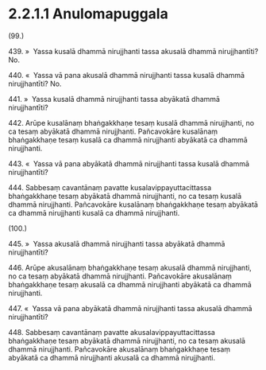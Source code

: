 # 2.2.1.1 Anulomapuggala

(99.)

439\. »  Yassa kusalā dhammā nirujjhanti tassa akusalā dhammā nirujjhantīti? No.

440\. «  Yassa vā pana akusalā dhammā nirujjhanti tassa kusalā dhammā nirujjhantīti? No.

441\. »  Yassa kusalā dhammā nirujjhanti tassa abyākatā dhammā nirujjhantīti?

442\. Arūpe kusalānaṃ bhaṅgakkhaṇe tesaṃ kusalā dhammā nirujjhanti, no ca tesaṃ abyākatā dhammā nirujjhanti. Pañcavokāre kusalānaṃ bhaṅgakkhaṇe tesaṃ kusalā ca dhammā nirujjhanti abyākatā ca dhammā nirujjhanti.

443\. «  Yassa vā pana abyākatā dhammā nirujjhanti tassa kusalā dhammā nirujjhantīti?

444\. Sabbesaṃ cavantānaṃ pavatte kusalavippayuttacittassa bhaṅgakkhaṇe tesaṃ abyākatā dhammā nirujjhanti, no ca tesaṃ kusalā dhammā nirujjhanti. Pañcavokāre kusalānaṃ bhaṅgakkhaṇe tesaṃ abyākatā ca dhammā nirujjhanti kusalā ca dhammā nirujjhanti.

(100.)

445\. »  Yassa akusalā dhammā nirujjhanti tassa abyākatā dhammā nirujjhantīti?

446\. Arūpe akusalānaṃ bhaṅgakkhaṇe tesaṃ akusalā dhammā nirujjhanti, no ca tesaṃ abyākatā dhammā nirujjhanti. Pañcavokāre akusalānaṃ bhaṅgakkhaṇe tesaṃ akusalā ca dhammā nirujjhanti abyākatā ca dhammā nirujjhanti.

447\. «  Yassa vā pana abyākatā dhammā nirujjhanti tassa akusalā dhammā nirujjhantīti?

448\. Sabbesaṃ cavantānaṃ pavatte akusalavippayuttacittassa bhaṅgakkhaṇe tesaṃ abyākatā dhammā nirujjhanti, no ca tesaṃ akusalā dhammā nirujjhanti. Pañcavokāre akusalānaṃ bhaṅgakkhaṇe tesaṃ abyākatā ca dhammā nirujjhanti akusalā ca dhammā nirujjhanti.
